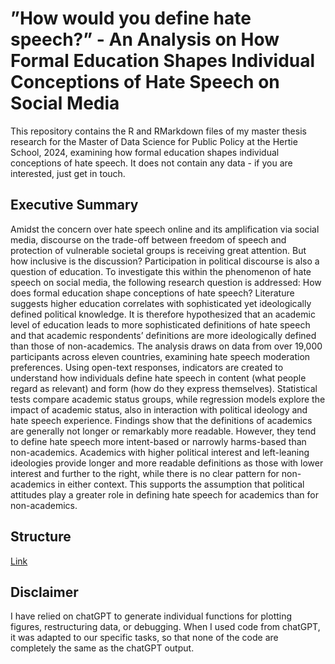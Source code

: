 # ”How would you define hate speech?” - An Analysis on How Formal Education Shapes Individual Conceptions of Hate Speech on Social Media

This repository contains the R and RMarkdown files of my master thesis research for the Master of Data Science for Public Policy at the Hertie School, 2024, examining how formal education shapes individual conceptions of hate speech. It does not contain any data - if you are interested, just get in touch.
 
## Executive Summary
Amidst the concern over hate speech online and its amplification via social media, discourse on the trade-off between freedom of speech and protection of vulnerable societal groups is receiving great attention. But how inclusive is the discussion? Participation in political discourse is also a question of education. To investigate this within the phenomenon of hate speech on social media, the following research question is addressed: How does formal education shape conceptions of hate speech?
Literature suggests higher education correlates with sophisticated yet ideologically defined political knowledge. It is therefore hypothesized that an academic level of education leads to more sophisticated definitions of hate speech and that academic respondents’ definitions are more ideologically defined than those of non-academics. The analysis draws on data from over 19,000 participants across eleven countries, examining hate speech moderation preferences. Using open-text responses, indicators are created to understand how individuals define hate speech in content (what people regard as relevant) and form (how do they express themselves). Statistical tests compare academic status groups, while regression models explore the impact of academic status, also in interaction with political ideology and hate speech experience. Findings show that the definitions of academics are generally not longer or remarkably more readable. However, they tend to define hate speech more intent-based or narrowly harms-based than non-academics. Academics with higher political interest and left-leaning ideologies provide longer and more readable definitions as those with lower interest and further to the right, while there is no clear pattern for non-academics in either context. This supports the assumption that political attitudes play a greater role in defining hate speech for academics than for non-academics.

## Structure
[Link]()


## Disclaimer
I have relied on chatGPT to generate individual functions for plotting figures, restructuring data, or debugging. When I used code from chatGPT, it was adapted to our specific tasks, so that none of the code are completely the same as the chatGPT output.
